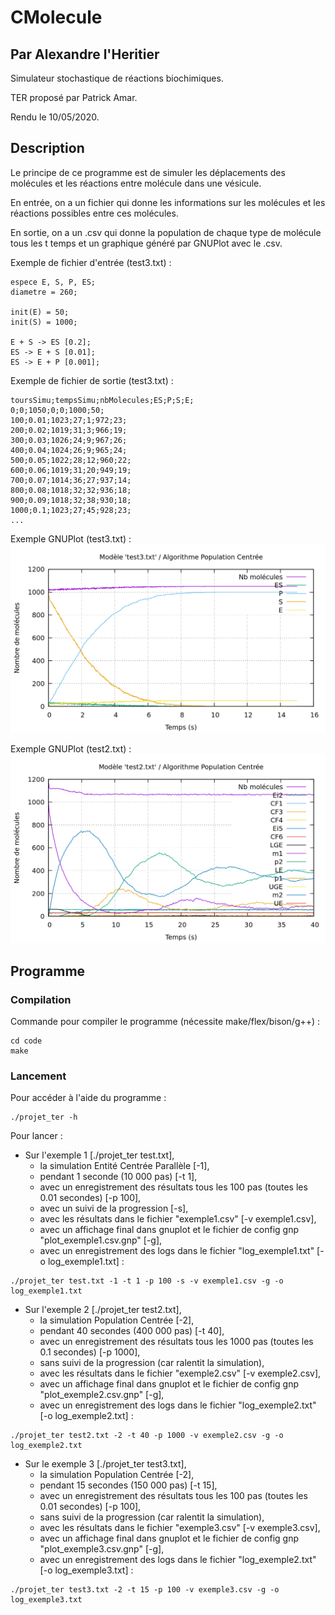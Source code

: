 # CMolecule
## Par Alexandre l'Heritier
Simulateur stochastique de réactions biochimiques.

TER proposé par Patrick Amar.

Rendu le 10/05/2020.

## Description

Le principe de ce programme est de simuler les déplacements des molécules et les réactions entre molécule dans une vésicule.

En entrée, on a un fichier qui donne les informations sur les molécules et les réactions possibles entre ces molécules.

En sortie, on a un .csv qui donne la population de chaque type de molécule tous les t temps et un graphique généré par GNUPlot avec le .csv.

Exemple de fichier d'entrée (test3.txt) :
```
espece E, S, P, ES;
diametre = 260;

init(E) = 50;
init(S) = 1000;

E + S -> ES [0.2];
ES -> E + S [0.01];
ES -> E + P [0.001];
```

Exemple de fichier de sortie (test3.txt) :
```
toursSimu;tempsSimu;nbMolecules;ES;P;S;E;
0;0;1050;0;0;1000;50;
100;0.01;1023;27;1;972;23;
200;0.02;1019;31;3;966;19;
300;0.03;1026;24;9;967;26;
400;0.04;1024;26;9;965;24;
500;0.05;1022;28;12;960;22;
600;0.06;1019;31;20;949;19;
700;0.07;1014;36;27;937;14;
800;0.08;1018;32;32;936;18;
900;0.09;1018;32;38;930;18;
1000;0.1;1023;27;45;928;23;
...
```
Exemple GNUPlot (test3.txt) :
![alt text](exemple3.png)

Exemple GNUPlot (test2.txt) :
![alt text](exemple2.png)

## Programme
### Compilation
Commande pour compiler le programme (nécessite make/flex/bison/g++) :
```
cd code
make
```

### Lancement
Pour accéder à l'aide du programme :
```
./projet_ter -h
```

Pour lancer : 
 - Sur l'exemple 1 [./projet_ter test.txt],
   * la simulation Entité Centrée Parallèle [-1],
   * pendant 1 seconde (10 000 pas) [-t 1],
   * avec un enregistrement des résultats tous les 100 pas (toutes les 0.01 secondes) [-p 100],
   * avec un suivi de la progression [-s],
   * avec les résultats dans le fichier "exemple1.csv" [-v exemple1.csv],
   * avec un affichage final dans gnuplot et le fichier de config gnp "plot_exemple1.csv.gnp" [-g],
   * avec un enregistrement des logs dans le fichier "log_exemple1.txt" [-o log_exemple1.txt] :
```
./projet_ter test.txt -1 -t 1 -p 100 -s -v exemple1.csv -g -o log_exemple1.txt
```

 - Sur l'exemple 2 [./projet_ter test2.txt],
   * la simulation Population Centrée [-2],
   * pendant 40 secondes (400 000 pas) [-t 40],
   * avec un enregistrement des résultats tous les 1000 pas (toutes les 0.1 secondes) [-p 1000],
   * sans suivi de la progression (car ralentit la simulation),
   * avec les résultats dans le fichier "exemple2.csv" [-v exemple2.csv],
   * avec un affichage final dans gnuplot et le fichier de config gnp "plot_exemple2.csv.gnp" [-g],
   * avec un enregistrement des logs dans le fichier "log_exemple2.txt" [-o log_exemple2.txt] :
```
./projet_ter test2.txt -2 -t 40 -p 1000 -v exemple2.csv -g -o log_exemple2.txt
```

 - Sur le exemple 3 [./projet_ter test3.txt],
   * la simulation Population Centrée [-2],
   * pendant 15 secondes (150 000 pas) [-t 15],
   * avec un enregistrement des résultats tous les 100 pas (toutes les 0.01 secondes) [-p 100],
   * sans suivi de la progression (car ralentit la simulation),
   * avec les résultats dans le fichier "exemple3.csv" [-v exemple3.csv],
   * avec un affichage final dans gnuplot et le fichier de config gnp "plot_exemple3.csv.gnp" [-g],
   * avec un enregistrement des logs dans le fichier "log_exemple2.txt" [-o log_exemple3.txt] :
```
./projet_ter test3.txt -2 -t 15 -p 100 -v exemple3.csv -g -o log_exemple3.txt
```
